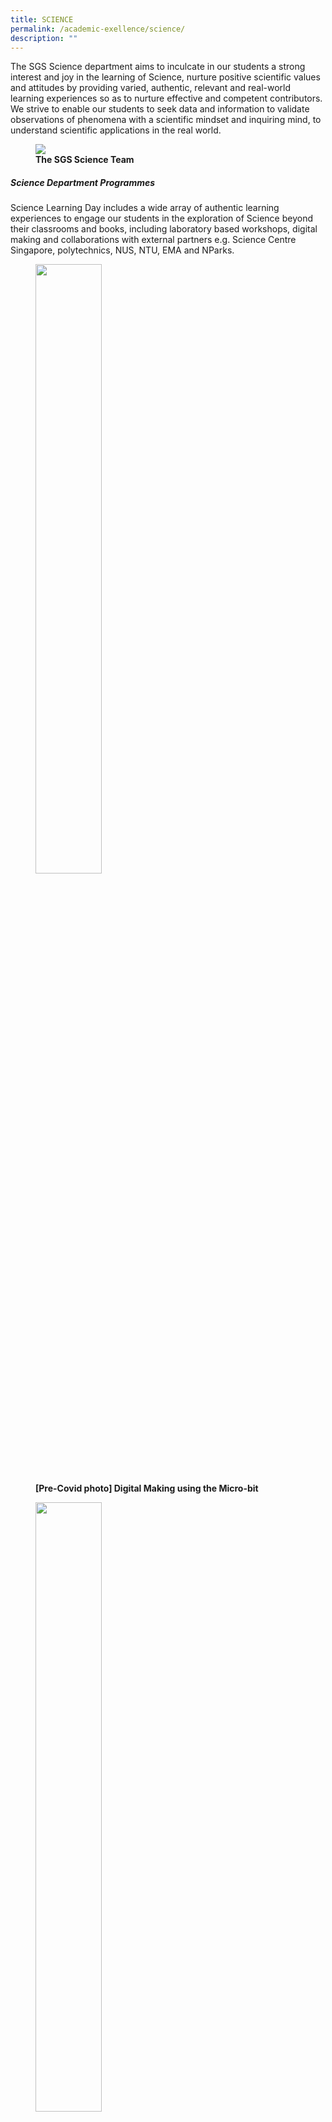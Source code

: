 ```yaml
---
title: SCIENCE
permalink: /academic-exellence/science/
description: ""
---
```


The SGS Science department aims to inculcate in our students a strong interest and joy in the learning of Science, nurture positive scientific values and attitudes by providing varied, authentic, relevant and real-world learning experiences so as to nurture effective and competent contributors. We strive to enable our students to seek data and information to validate observations of phenomena with a scientific mindset and inquiring mind, to understand scientific applications in the real world.

<figure>
<img src="/images/Slide1-1-768x432.jpg">
<figcaption> <strong> The SGS Science Team</strong> </figcaption>
</figure>

##### **Science Department Programmes**

Science Learning Day includes a wide array of authentic learning experiences to engage our students in the exploration of Science beyond their classrooms and books, including laboratory based workshops, digital making and collaborations with external partners e.g. Science Centre Singapore, polytechnics, NUS, NTU, EMA and NParks.

<figure>
	<a href="/images/Slide4-1-250x250.jpg" target = "_blank"> <img src="/images/Slide4-1-250x250.jpg" 
     style="width:50%"></a>
<figcaption> 
	<strong> [Pre-Covid photo] Digital Making using the Micro-bit</strong> 
	</figcaption>
</figure>

<figure>
	<a href="/images/Slide2-1-250x250.jpg" target = "_blank"> <img src="/images/Slide2-1-250x250.jpg" 
     style="width:50%"></a>
<figcaption> 
	<strong> [Pre-Covid photo] Students learning how to make ice-cream in a bag using Science concepts</strong> 
	</figcaption>
</figure>

<figure>
	<a href="/images/Slide3-1-250x250.jpg" target = "_blank"> <img src="/images/Slide3-1-250x250.jpg" 
     style="width:50%"></a>
<figcaption> 
	<strong> [Pre-Covid photo] Learning Journey to National University of Singapore</strong> 
	</figcaption>
</figure>

<p style="text-align: justify;"> The Hydroponics Research Programme focuses on connecting students’ knowledge learnt in school to solve real-world issues such as food security problems through Science, Technology, Engineering and Math (STEM). It also aims to develop learning dispositions such as resilience and adaptability when conducting their research. </p>

<figure>
	<a href="/images/Slide5-1-250x250.jpg" target = "_blank"> <img src="/images/Slide5-1-250x250.jpg" 
     style="width:50%"></a>
<figcaption> 
	<strong> Students transplanting seedlings into the Hydroponics bed </strong> 
	</figcaption>
</figure>

<figure>
	<a href="/images/Slide6-1-250x250.jpg" target = "_blank"> <img src="/images/Slide6-1-250x250.jpg" 
     style="width:50%"></a>
<figcaption> 
	<strong> [Pre-Covid photo] Research in action: a student setting up a different coloured lighting system for plant growth</strong> 
	</figcaption>
</figure>


<p style="text-align: justify;"> The Hydroponics Multi-Disciplinary Enrichment Programme aims to nurture scientific literacy, creativity in our students through an integrative approach, with an emphasis to nurture eco-stewardship in our students so as to promote awareness of urban farming and sustainable living. </p>

<figure>
	<a href="/images/Slide8-250x250.jpg" target = "_blank"> <img src="/images/Slide8-250x250.jpg" 
     style="width:50%"></a>
<figcaption> 
	<strong>[Pre-Covid photo] Harvesting & packing of Hydroponics crops for donation to encourage urban farming and sustainable living in our community</strong> 
	</figcaption>
</figure>

<figure>
	<a href="/images/Slide7-2-250x250.jpg" target = "_blank"> <img src="/images/Slide7-2-250x250.jpg" 
     style="width:50%"></a>
<figcaption> 
	<strong> After weeks of tending and caring for the Hydroponics crops, a student’s patience is paid off with a bag of spinach, after a therapeutic and satisfying harvesting experience at the Hydroponics greenhouse.</strong> 
	</figcaption>
</figure>

<figure>
	<a href="/images/Slide9-250x250.jpg" target = "_blank"> <img src="/images/Slide9-250x250.jpg" 
     style="width:50%"></a>
<figcaption> 
	<strong> [Pre-Covid photo] Benefitting the community through donation of Hydroponics crops to the Singapore Cheshire Home</strong> 
	</figcaption>
</figure>


<p style="text-align: justify;"> As part of the Hydroponics Enrichment Programme, the Science department collaborated with the school’s CCE ambassadors in our Be-. Up- project. The project involved the growing of sweet Thai basil plants in our Hydroponics greenhouse, with the aim of promoting awareness of urban farming and sustainable living. The Teachers’ Day cards, personalized bookmark/ nametag, and cards designed with the laminated basil leaves aim to celebrate all SGS staff who dedicatedly brave the rain or shine each day to shelter and nurture the seeds of the future. “The flowers that bloom tomorrow are the seeds that we plant today.” </p>

<figure>
	<a href="/images/Slide10-250x250.jpg" target = "_blank"> <img src="/images/Slide10-250x250.jpg" 
     style="width:50%"></a>
<figcaption> 
	<strong> Students processing harvested basil leaves for Teachers’ Day gifts to staff</strong> 
	</figcaption>
</figure>

<figure>
	<a href="/images/Slide12-250x250.jpg" target = "_blank"> <img src="/images/Slide12-250x250.jpg" 
     style="width:50%"></a>
<figcaption> 
	<strong> Work in progress: students almost done with their appreciation cards for staff</strong> 
	</figcaption>
</figure>

<figure>
	<a href="/images/Slide11-250x250.jpg" target = "_blank"> <img src="/images/Slide11-250x250.jpg" 
     style="width:50%"></a>
<figcaption> 
	<strong> Meticulous and careful pasting of leaves onto bookmarks for staff</strong> 
	</figcaption>
</figure>

<p style="text-align: justify;"> The Young Explorers’ Experiment Toolkit (YEET) project was designed to encourage self-directed learning in students, sparking curiosity and imbue the joy of learning in Science through simple DIY experiments at home, and virtual explorations/tours beyond the classroom and laboratory lessons. Leveraging on the students’ PLDs, Google Classroom was used for its implementation and administration. For instance, e-booklets were used instead of the printed physical copies of the programme booklets, thus reinforcing the school’s green initiatives and efforts to reduce its carbon footprint. </p>

<a href="/images/Slide13.jpg" target = "_blank"> <img src="/images/Slide13.jpg" 
     style="width:100%"></a>

<a href="/images/Slide14.jpg" target = "_blank"> <img src="/images/Slide14.jpg" 
     style="width:100%"></a>
		 
<p style="text-align: justify;"> Advanced Elective Modules (AEMs), a collaboration with the polytechnics provides students with opportunities to make sense of, and apply knowledge to authentic, relevant learning contexts and to help them discover their strengths and interests. Participation in AEMs also serve to strengthen the students’ portfolios through enhanced learning experiences. </p>

<figure>
	<a href="/images/Slide15-250x250.jpg" target = "_blank"> <img src="/images/Slide15-250x250.jpg" 
     style="width:50%"></a>
<figcaption> 
	<strong> Aerospace Fundamentals in Flight Simulation at Singapore Polytechnic</strong> 
	</figcaption>
</figure>

<figure>
	<a href="/images/Slide16-250x250.jpg" target = "_blank"> <img src="/images/Slide16-250x250.jpg" 
     style="width:50%"></a>
<figcaption> 
	<strong> Discovering Stem Cell & Gene Therapy at Singapore Polytechnic</strong> 
	</figcaption>
</figure>

<figure>
	<a href="/images/Slide17-250x250.jpg" target = "_blank"> <img src="/images/Slide17-250x250.jpg" 
     style="width:50%"></a>
<figcaption> 
	<strong> Student participants at Singapore Polytechnic</strong> 
	</figcaption>
</figure>

<figure>
	<a href="/images/Slide18-250x250.jpg" target = "_blank"> <img src="/images/Slide18-250x250.jpg" 
     style="width:50%"></a>
<figcaption> 
	<strong> Student participants at Temasek Polytechnic</strong> 
	</figcaption>
</figure>

<p style="text-align: justify;"> To increase our students’ exposure to learning opportunities beyond the school, the department provides opportunities for students to participate in external competitions. An example is the annual GMAC Challenge organized by the Genetic Modification Advisory Committee. Participants are tasked to create an infographic poster based on various GM themes with the aim of promoting active learning and stimulating students’ interest in Science-based GM-related topics. </p>

<figure>
	<a href="/images/Slide19.jpg" target = "_blank"> <img src="/images/Slide19.jpg" 
     style="width:100%"></a>
<figcaption> 
	<strong> Samples of students’ infographics posters from the GMAC Challenge</strong> 
	</figcaption>
</figure>

<figure>
	<a href="/images/Slide20.jpg" target = "_blank"> <img src="/images/Slide20.jpg" 
     style="width:100%"></a>
<figcaption> 
	<strong> [Pre-Covid photo] Nanyang Polytechnic Science & Technology Challenge </strong> 
	</figcaption>
</figure>

<figure>
<img src="/images/Slide21-768x432.jpg">
<figcaption> <strong>[Pre-Covid photo] Ngee Ann Polytechnic Powering Lives Challenge</strong> </figcaption>
</figure>